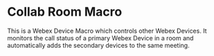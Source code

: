 # Collab Room Macro
This is a Webex Device Macro which controls other Webex Devices. It monitors the call status of a primary Webex Device in a room and automatically adds the secondary devices to the same meeting.
